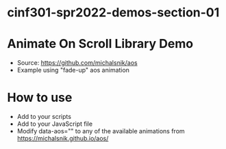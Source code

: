 # cinf301-spr2022-demos-section-01

# Animate On Scroll Library Demo
- Source: https://github.com/michalsnik/aos
- Example using "fade-up" aos animation

# How to use
- Add <script src="https://unpkg.com/aos@2.3.1/dist/aos.js"></script> to your scripts
- Add <script>AOS.init();</script> to your JavaScript file
- Modify data-aos="" to any of the available animations from https://michalsnik.github.io/aos/
